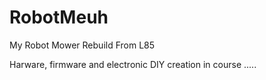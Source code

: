# RobotMeuh
My Robot Mower Rebuild From L85

Harware, firmware and electronic DIY creation in course .....
